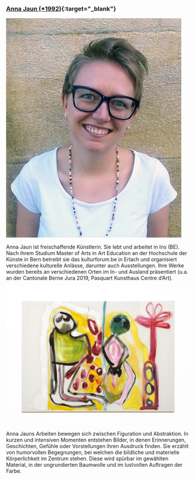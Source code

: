 ### [Anna Jaun (\*1992)](https://www.annajaun.com/){:target="_blank"}

![Anna Jaun](images/artists/2019/Anna_Jaun_Portrait.jpeg)

Anna Jaun ist freischaffende Künstlerin. Sie lebt und arbeitet in Ins (BE). Nach ihrem Studium Master of Arts in Art Education an der Hochschule der Künste in Bern betreibt sie das kulturforum.be in Erlach und organisiert verschiedene kulturelle Anlässe, darunter auch Ausstellungen. Ihre Werke wurden bereits an verschiedenen Orten im In- und Ausland präsentiert (u.a. an der Cantonale Berne Jura 2019, Pasquart Kunsthaus Centre d’Art).  

![Anna Jaun's opus](images/artists/2019/Anna_Jaun_Werk_Hektor.jpeg)

Anna Jauns Arbeiten bewegen sich zwischen Figuration und Abstraktion. In kurzen und intensiven Momenten entstehen Bilder, in denen Erinnerungen, Geschichten, Gefühle oder Vorstellungen ihren Ausdruck finden. Sie erzählt von humorvollen Begegnungen, bei welchen die bildliche und materielle Körperlichkeit im Zentrum stehen. Diese wird spürbar im gewählten Material, in der ungrundierten Baumwolle und im lustvollen Auftragen der Farbe. 
